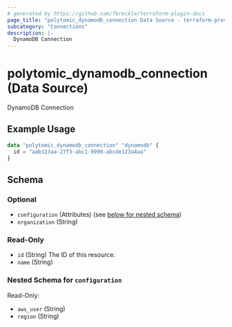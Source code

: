 ```yaml
---
# generated by https://github.com/fbreckle/terraform-plugin-docs
page_title: "polytomic_dynamodb_connection Data Source - terraform-provider-polytomic"
subcategory: "Connections"
description: |-
  DynamoDB Connection
---
```


# polytomic_dynamodb_connection (Data Source)

DynamoDB Connection

## Example Usage

```terraform
data "polytomic_dynamodb_connection" "dynamodb" {
  id = "aab123aa-27f3-abc1-9999-abcde123a4aa"
}
```

<!-- schema generated by tfplugindocs -->
## Schema

### Optional

- `configuration` (Attributes) (see [below for nested schema](#nestedatt--configuration))
- `organization` (String)

### Read-Only

- `id` (String) The ID of this resource.
- `name` (String)

<a id="nestedatt--configuration"></a>
### Nested Schema for `configuration`

Read-Only:

- `aws_user` (String)
- `region` (String)


